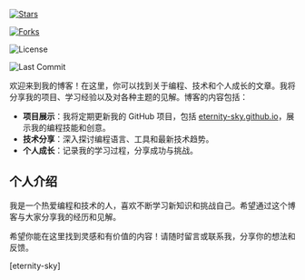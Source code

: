 
[![Stars](https://img.shields.io/github/stars/eternity-sky/eternity-sky.github.io?style=social)](https://github.com/eternity-sky/eternity-sky.github.io/stargazers)

[![Forks](https://img.shields.io/github/forks/eternity-sky/eternity-sky.github.io?style=social)](https://github.com/eternity-sky/eternity-sky.github.io/network/members)

![License](https://img.shields.io/github/license/eternity-sky/eternity-sky.github.io)

![Last Commit](https://img.shields.io/github/last-commit/eternity-sky/eternity-sky.github.io)

欢迎来到我的博客！在这里，你可以找到关于编程、技术和个人成长的文章。我将分享我的项目、学习经验以及对各种主题的见解。博客的内容包括：

- **项目展示**：我将定期更新我的 GitHub 项目，包括 [eternity-sky.github.io](https://github.com/eternity-sky/eternity-sky.github.io)，展示我的编程技能和创意。
- **技术分享**：深入探讨编程语言、工具和最新技术趋势。
- **个人成长**：记录我的学习过程，分享成功与挑战。

## 个人介绍

我是一个热爱编程和技术的人，喜欢不断学习新知识和挑战自己。希望通过这个博客与大家分享我的经历和见解。

希望你能在这里找到灵感和有价值的内容！请随时留言或联系我，分享你的想法和反馈。

[eternity-sky]
